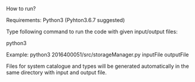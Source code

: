 How to run? 

Requirements: Python3 (Pyhton3.6.7 suggested)

Type following command to run the code with given input/output files:

python3 <path to storageManager.py> <path of input file> <path of output file>

Example: python3 2016400051/src/storageManager.py inputFile outputFile

Files for system catalogue and types will be generated automatically in the same directory with input and output file.


